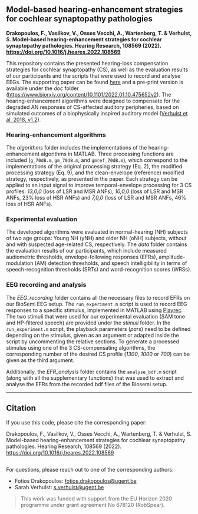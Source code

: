 ## Model-based hearing-enhancement strategies for cochlear synaptopathy pathologies

**Drakopoulos, F., Vasilkov, V., Osses Vecchi, A., Wartenberg, T. & Verhulst, S. Model-based hearing-enhancement strategies for cochlear synaptopathy pathologies. Hearing Research, 108569 (2022). https://doi.org/10.1016/j.heares.2022.108569**

This repository contains the presented hearing-loss compensation strategies for cochlear synaptopathy (CS), as well as the evaluation results of our participants and the scripts that were used to record and analyse EEGs. The supporting paper can be found [here](https://doi.org/10.1016/j.heares.2022.108569) and a pre-print version is available under the *doc* folder (https://www.biorxiv.org/content/10.1101/2022.01.10.475652v2). The hearing-enhancement algorithms were designed to compensate for the degraded AN responses of CS-affected auditory peripheries, based on simulated outcomes of a biophysically inspired auditory model ([Verhulst et al. 2018, v1.2](https://github.com/HearingTechnology/Verhulstetal2018Model)). 

### Hearing-enhancement algorithms

The *algorithms* folder includes the implementations of the hearing-enhancement algorithms in MATLAB. Three processing functions are included (`g_70dB.m`, `gm_70dB.m`, and `gmref_70dB.m`), which correspond to the implementations of the original processing strategy (Eq. 2), the modified processing strategy (Eq. 9), and the clean-envelope (reference) modified strategy, respectively, as presented in the paper. Each strategy can be applied to an input signal to improve temporal-envelope processing for 3 CS profiles: *13,0,0* (loss of LSR and MSR ANFs), *10,0,0* (loss of LSR and MSR ANFs, 23% loss of HSR ANFs) and *7,0,0* (loss of LSR and MSR ANFs, 46% loss of HSR ANFs). 

### Experimental evaluation

The developed algorithms were evaluated in normal-hearing (NH) subjects of two age groups: Young NH (yNH) and older NH (oNH) subjects, without and with suspected age-related CS, respectively. The *data* folder contains the evaluation results of our participants, which include measured audiometric thresholds, envelope-following responses (EFRs), amplitude-modulation (AM) detection thresholds, and speech intelligibility in terms of speech-recognition thresholds (SRTs) and word-recognition scores (WRSs).

### EEG recording and analysis 

The *EEG_recording* folder contains all the necessary files to record EFRs on our BioSemi EEG setup. The `run_experiment.m` script is used to record EEG responses to a specific stimulus, implemented in MATLAB using [Playrec](https://github.com/PlayrecForMatlab/playrec). The two stimuli that were used for our experimental evaluation (SAM tone and HP-filtered speech) are provided under the *stimuli* folder. In the `run_experiment.m` script, the playback parameters (*pars*) need to be defined depending on the stimulus, given as an argument or adapted inside the script by uncommenting the relative sections. To generate a processed stimulus using one of the 3 CS-compensating algorithms, the corresponding number of the desired CS profile (*1300*, *1000* or *700*) can be given as the third argument. 

Additionally, the *EFR_analysis* folder contains the `analyse_bdf.m` script (along with all the supplementary functions) that was used to extract and analyse the EFRs from the recorded bdf files of the Biosemi setup.

----
## Citation
If you use this code, please cite the corresponding paper:

Drakopoulos, F., Vasilkov, V., Osses Vecchi, A., Wartenberg, T. & Verhulst, S. Model-based hearing-enhancement strategies for cochlear synaptopathy pathologies. Hearing Research, 108569 (2022). https://doi.org/10.1016/j.heares.2022.108569

##
For questions, please reach out to one of the corresponding authors:

* Fotios Drakopoulos: fotios.drakopoulos@ugent.be
* Sarah Verhulst: s.verhulst@ugent.be

> This work was funded with support from the EU Horizon 2020 programme under grant agreement No 678120 (RobSpear).

